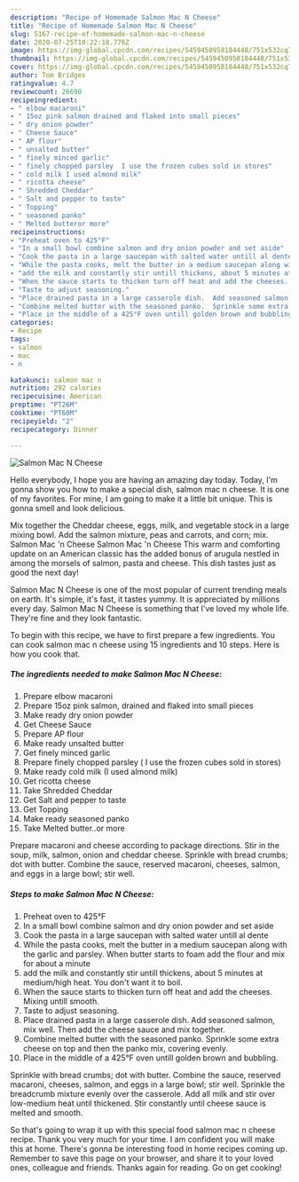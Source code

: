 ```yaml
---
description: "Recipe of Homemade Salmon Mac N Cheese"
title: "Recipe of Homemade Salmon Mac N Cheese"
slug: 5167-recipe-of-homemade-salmon-mac-n-cheese
date: 2020-07-25T10:22:18.776Z
image: https://img-global.cpcdn.com/recipes/5459450958184448/751x532cq70/salmon-mac-n-cheese-recipe-main-photo.jpg
thumbnail: https://img-global.cpcdn.com/recipes/5459450958184448/751x532cq70/salmon-mac-n-cheese-recipe-main-photo.jpg
cover: https://img-global.cpcdn.com/recipes/5459450958184448/751x532cq70/salmon-mac-n-cheese-recipe-main-photo.jpg
author: Tom Bridges
ratingvalue: 4.7
reviewcount: 26690
recipeingredient:
- " elbow macaroni"
- " 15oz pink salmon drained and flaked into small pieces"
- " dry onion powder"
- " Cheese Sauce"
- " AP flour"
- " unsalted butter"
- " finely minced garlic"
- " finely chopped parsley  I use the frozen cubes sold in stores"
- " cold milk I used almond milk"
- " ricotta cheese"
- " Shredded Cheddar"
- " Salt and pepper to taste"
- " Topping"
- " seasoned panko"
- " Melted butteror more"
recipeinstructions:
- "Preheat oven to 425°F"
- "In a small bowl combine salmon and dry onion powder and set aside"
- "Cook the pasta in a large saucepan with salted water untill al dente"
- "While the pasta cooks, melt the butter in a medium saucepan along with the garlic and parsley.  When butter starts to foam add the flour and mix for about a minute"
- "add the milk and constantly stir untill thickens, about 5 minutes at medium/high heat.  You don&#39;t want it to boil."
- "When the sauce starts to thicken turn off heat and add the cheeses. Mixing untill smooth."
- "Taste to adjust seasoning."
- "Place drained pasta in a large casserole dish.  Add seasoned salmon, mix well.  Then add the cheese sauce and mix together."
- "Combine melted butter with the seasoned panko.  Sprinkle some extra cheese on top and then the panko mix, covering evenly."
- "Place in the middle of a 425°F oven untill golden brown and bubbling."
categories:
- Recipe
tags:
- salmon
- mac
- n

katakunci: salmon mac n 
nutrition: 292 calories
recipecuisine: American
preptime: "PT26M"
cooktime: "PT60M"
recipeyield: "2"
recipecategory: Dinner

---
```



![Salmon Mac N Cheese](https://img-global.cpcdn.com/recipes/5459450958184448/751x532cq70/salmon-mac-n-cheese-recipe-main-photo.jpg)

Hello everybody, I hope you are having an amazing day today. Today, I'm gonna show you how to make a special dish, salmon mac n cheese. It is one of my favorites. For mine, I am going to make it a little bit unique. This is gonna smell and look delicious.

Mix together the Cheddar cheese, eggs, milk, and vegetable stock in a large mixing bowl. Add the salmon mixture, peas and carrots, and corn; mix. Salmon Mac &#39;n Cheese Salmon Mac &#39;n Cheese This warm and comforting update on an American classic has the added bonus of arugula nestled in among the morsels of salmon, pasta and cheese. This dish tastes just as good the next day!

Salmon Mac N Cheese is one of the most popular of current trending meals on earth. It's simple, it's fast, it tastes yummy. It is appreciated by millions every day. Salmon Mac N Cheese is something that I've loved my whole life. They're fine and they look fantastic.


To begin with this recipe, we have to first prepare a few ingredients. You can cook salmon mac n cheese using 15 ingredients and 10 steps. Here is how you cook that.

<!--inarticleads1-->

##### The ingredients needed to make Salmon Mac N Cheese:

1. Prepare  elbow macaroni
1. Prepare  15oz pink salmon, drained and flaked into small pieces
1. Make ready  dry onion powder
1. Get  Cheese Sauce
1. Prepare  AP flour
1. Make ready  unsalted butter
1. Get  finely minced garlic
1. Prepare  finely chopped parsley ( I use the frozen cubes sold in stores)
1. Make ready  cold milk (I used almond milk)
1. Get  ricotta cheese
1. Take  Shredded Cheddar
1. Get  Salt and pepper to taste
1. Get  Topping
1. Make ready  seasoned panko
1. Take  Melted butter..or more


Prepare macaroni and cheese according to package directions. Stir in the soup, milk, salmon, onion and cheddar cheese. Sprinkle with bread crumbs; dot with butter. Combine the sauce, reserved macaroni, cheeses, salmon, and eggs in a large bowl; stir well. 

<!--inarticleads2-->

##### Steps to make Salmon Mac N Cheese:

1. Preheat oven to 425°F
1. In a small bowl combine salmon and dry onion powder and set aside
1. Cook the pasta in a large saucepan with salted water untill al dente
1. While the pasta cooks, melt the butter in a medium saucepan along with the garlic and parsley.  When butter starts to foam add the flour and mix for about a minute
1. add the milk and constantly stir untill thickens, about 5 minutes at medium/high heat.  You don&#39;t want it to boil.
1. When the sauce starts to thicken turn off heat and add the cheeses. Mixing untill smooth.
1. Taste to adjust seasoning.
1. Place drained pasta in a large casserole dish.  Add seasoned salmon, mix well.  Then add the cheese sauce and mix together.
1. Combine melted butter with the seasoned panko.  Sprinkle some extra cheese on top and then the panko mix, covering evenly.
1. Place in the middle of a 425°F oven untill golden brown and bubbling.


Sprinkle with bread crumbs; dot with butter. Combine the sauce, reserved macaroni, cheeses, salmon, and eggs in a large bowl; stir well. Sprinkle the breadcrumb mixture evenly over the casserole. Add all milk and stir over low-medium heat until thickened. Stir constantly until cheese sauce is melted and smooth. 

So that's going to wrap it up with this special food salmon mac n cheese recipe. Thank you very much for your time. I am confident you will make this at home. There's gonna be interesting food in home recipes coming up. Remember to save this page on your browser, and share it to your loved ones, colleague and friends. Thanks again for reading. Go on get cooking!

